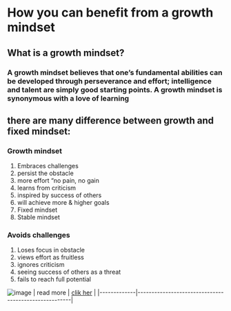 

# How you can benefit from a growth mindset
## What is a growth mindset?
### A growth mindset believes that one’s fundamental abilities can be developed through perseverance and effort; intelligence and talent are simply good starting points. A growth mindset is synonymous with a love of learning
## there are many difference between growth and fixed mindset:

### Growth mindset

1. Embraces challenges
2. persist the obstacle
3. more effort “no pain, no gain
4. learns from criticism
5. inspired by success of others
6. will achieve more & higher goals
7. Fixed mindset
8. Stable mindset

### Avoids challenges
1. Loses focus in obstacle
2. views effort as fruitless
3. ignores criticism
4. seeing success of others as a threat
5. fails to reach full potential

![image](https://storage.googleapis.com/proudcity/elgl/uploads/2020/08/growth-mindset-brain.png)
| read more   | [clik her](https://ayahzaareer.github.io/markdown/) |
|-------------|------------------------------------------------------|






